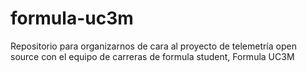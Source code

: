 # formula-uc3m
Repositorio para organizarnos de cara al proyecto de telemetría open source con el equipo de carreras de formula student, Formula UC3M
